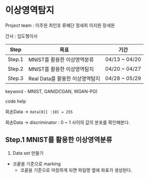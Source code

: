 
# 이상영역탐지

Project team : 이주원 최인호 류혜단 정세희 이지원 장세원 

간사 : 임도형이사



Step | 목표 | 기간
--- | --- | ---
Step.1 | MNIST를 활용한 이상영역분류 | 04/13 ~ 04/20
Step.2 | MNIST를 활용한 이상영역탐지 | 04/20 ~ 04/27
Step.3 | Real Data를 활용한 이상영역탐지 | 04/28 ~ 05/29


keyword - MNIST, GAN(DCGAN, WGAN-PG) 

code help 

회손Data -> `data[0][ :10] = 255` 

회손Data -> discriminator :  0 ~ 1 사이의 값의 분포를 확인해본다.


## Step.1 MNIST를 활용한 이상영역분류 




1. Data set 만들기 

* 코끝을 기준으로 marking 
  * 코끝을 기준으로 마킹하게 되면 파일명 옆에 좌표가 생성된다. 












